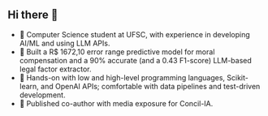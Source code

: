## Hi there 👋

<!--
**maykonmarcosjunior/maykonmarcosjunior** is a ✨ _special_ ✨ repository because its `README.md` (this file) appears on your GitHub profile.

Here are some ideas to get you started:

- 🔭 I’m currently working on ...
- 🌱 I’m currently learning ...
- 👯 I’m looking to collaborate on ...
- 🤔 I’m looking for help with ...
- 💬 Ask me about ...
- 📫 How to reach me: ...
- 😄 Pronouns: ...
- ⚡ Fun fact: ...
-->

- 🔭 Computer Science student at UFSC, with experience in developing AI/ML and using LLM APIs.
- 🔭 Built a R$ 1672,10 error range predictive model for moral compensation and a 90% accurate (and a 0.43 F1-score) LLM-based legal factor extractor.
- 🔭 Hands-on with low and high-level programming languages, Scikit-learn, and OpenAI APIs; comfortable with data pipelines and test-driven development.
- 🔭 Published co-author with media exposure for Concil-IA.
